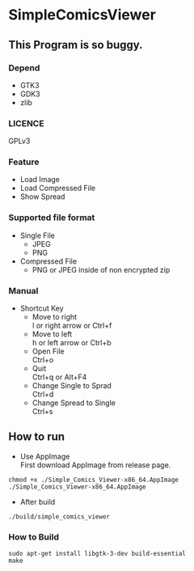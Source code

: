 # SimpleComicsViewer

## This Program is so buggy.

### Depend
- GTK3
- GDK3
- zlib

### LICENCE
GPLv3

### Feature
- Load Image
- Load Compressed File
- Show Spread

### Supported file format
- Single File
    - JPEG
    - PNG
- Compressed File
    - PNG or JPEG inside of non encrypted zip

### Manual
- Shortcut Key
    - Move to right  
        l or right arrow or Ctrl+f
    - Move to left  
        h or left arrow or Ctrl+b
    - Open File  
        Ctrl+o
    - Quit  
        Ctrl+q or Alt+F4
    - Change Single to Sprad  
        Ctrl+d
    - Change Spread to Single  
        Ctrl+s

## How to run

- Use AppImage  
First download AppImage from release page.  
```
chmod +x ./Simple_Comics_Viewer-x86_64.AppImage
./Simple_Comics_Viewer-x86_64.AppImage
```

- After build
```
./build/simple_comics_viewer
```

### How to Build
```
sudo apt-get install libgtk-3-dev build-essential
make
```
